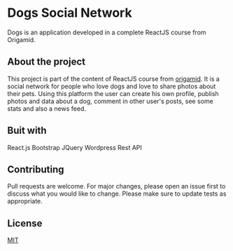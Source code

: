 # Dogs Social Network
Dogs is an application developed in a complete ReactJS course from Origamid.

## About the project
This project is part of the content of ReactJS course from [origamid](https://origamid.com).
It is a social network for people who love dogs and love to share photos about their pets. Using this platform the user can create his own profile, publish photos and data about a dog, comment in other user's posts, see some stats and also a news feed.

## Buit with
React.js
Bootstrap
JQuery
Wordpress Rest API

## Contributing
Pull requests are welcome. For major changes, please open an issue first to discuss what you would like to change.
Please make sure to update tests as appropriate.

## License
[MIT](https://choosealicense.com/licenses/mit/)
